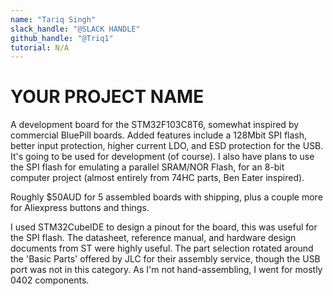 ```yaml
---
name: "Tariq Singh"
slack_handle: "@SLACK HANDLE"
github_handle: "@Triq1"
tutorial: N/A
---
```


# YOUR PROJECT NAME

<!-- Describe your board in 2-3 sentences. What are you making? What will it do? -->
A development board for the STM32F103C8T6, somewhat inspired by commercial BluePill boards. Added features include a 128Mbit SPI flash, better input protection, higher current LDO, and ESD protection for the USB. It's going to be used for development (of course). I also have plans to use the SPI flash for emulating a parallel SRAM/NOR Flash, for an 8-bit computer project (almost entirely from 74HC parts, Ben Eater inspired).
<!-- How much is it going to cost? -->
Roughly $50AUD for 5 assembled boards with shipping, plus a couple more for Aliexpress buttons and things.
<!-- Tell us a little bit about your design process. What were some challenges? What helped? ***Totally optional*** -->
I used STM32CubeIDE to design a pinout for the board, this was useful for the SPI flash. The datasheet, reference manual, and hardware design documents from ST were highly useful. The part selection rotated around the 'Basic Parts' offered by JLC for their assembly service, though the USB port was not in this category. As I'm not hand-assembling, I went for mostly 0402 components.
